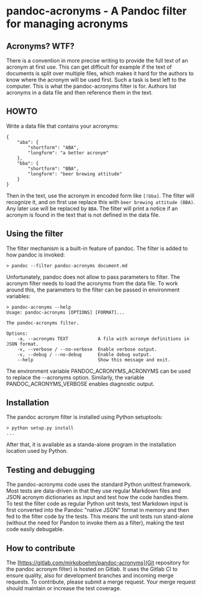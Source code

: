 # pandoc-acronyms - A Pandoc filter for managing acronyms

## Acronyms? WTF?

There is a convention in more precise writing to provide the full text
of an acronym at first use. This can get difficult for example if the
text of documents is split over multiple files, which makes it hard
for the authors to know where the acronym will be used first. Such a
task is best left to the computer. This is what the pandoc-acronyms
filter is for. Authors list acronyms in a data file and then reference
them in the text.

## HOWTO

Write a data file that contains your acronyms:

    {
		"aba": {
			"shortform": "ABA",
			"longform": "a better acronym"
		},
		"bba": {
			"shortform": "BBA",
			"longform": "beer brewing attitude"
		}
	}

Then in the text, use the acronym in encoded form like `[!bba]`. The
filter will recognize it, and on first use replace this with `beer
brewing attitude (BBA)`. Any later use will be replaced by `BBA`. The
filter will print a notice if an acronym is found in the text that is
not defined in the data file.

## Using the filter

The filter mechanism is a built-in feature of pandoc. The filter is
added to how pandoc is invoked:

	> pandoc --filter pandoc-acronyms document.md

Unfortunately, pandoc does not allow to pass parameters to filter. The
acronym filter needs to load the acronyms from the data file. To work
around this, the parameters to the filter can be passed in environment
variables:

	> pandoc-acronyms --help
	Usage: pandoc-acronyms [OPTIONS] [FORMAT]...

	The pandoc-acronyms filter.

	Options:
		-a, --acronyms TEXT           A file with acronym definitions in JSON format.
		-v, --verbose / --no-verbose  Enable verbose output.
		-v, --debug / --no-debug      Enable debug output.
		--help                        Show this message and exit.

The environment variable PANDOC_ACRONYMS_ACRONYMS can be used to
replace the --acronyms option. Similarly, the variable
PANDOC_ACRONYMS_VERBOSE enables diagnostic output.

## Installation

The pandoc acronym filter is installed using Python setuptools:

	> python setup.py install
	...

After that, it is available as a standa-alone program in the
installation location used by Python.

## Testing and debugging

The pandoc-acronyms code uses the standard Python unittest
framework. Most tests are data-driven in that they use regular
Markdown files and JSON acronym dictionaries as input and test how the
code handles them. To test the filter code as regular Python unit
tests, test Markdown input is first converted into the Pandoc "native
JSON" format in memory and then fed to the filter code by the
tests. This means the unit tests run stand-alone (without the need for
Pandon to invoke them as a filter), making the test code easily
debugable.

## How to contribute

The [https://gitlab.com/mirkoboehm/pandoc-acronyms](Git repository for
the pandoc acronym filter) is hosted on Gitlab. It uses the Gitlab CI
to ensure quality, also for development branches and incoming merge
requests. To contribute, please submit a merge request. Your merge
request should maintain or increase the test coverage.
